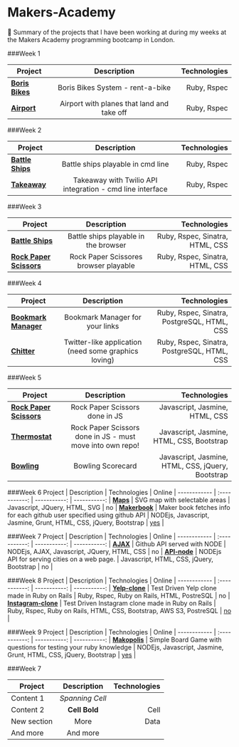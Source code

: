 # Makers-Academy
:stars: Summary of the projects that I have been working at during my weeks at the Makers Academy programming bootcamp in London.

###Week 1

Project | Description | Technologies |
 ------------ | :-----------: | -----------: |
**[Boris Bikes](https://github.com/sandagolcea/boris-bikes)**  |     Boris Bikes System - rent-a-bike     |   Ruby, Rspec |
**[Airport](https://github.com/sandagolcea/airport)** |     Airport with planes that land and take off      |   Ruby, Rspec |


###Week 2

Project | Description | Technologies |
 ------------ | :-----------: | -----------: |
**[Battle Ships](https://github.com/sandagolcea/battle-ships)**  |    Battle ships playable in cmd line      |  Ruby, Rspec |
**[Takeaway](https://github.com/sandagolcea/takeaway)** |     Takeaway with Twilio API integration - cmd line interface     |   Ruby, Rspec |

###Week 3

Project | Description | Technologies |
 ------------ | :-----------: | -----------: |
**[Battle Ships](https://github.com/sandagolcea/battle-ships-web)**  |    Battle ships playable in the browser     | Ruby, Rspec, Sinatra, HTML, CSS |
**[Rock Paper Scissors](https://github.com/sandagolcea/rock-paper-scissors-ruby)** |     Rock Paper Scissores browser playable     |         Ruby, Rspec, Sinatra, HTML, CSS |

###Week 4


Project | Description | Technologies |
 ------------ | :-----------: | -----------: |
**[Bookmark Manager](https://github.com/sandagolcea/book-mark)**  |    Bookmark Manager for your links     | Ruby, Rspec, Sinatra, PostgreSQL, HTML, CSS |
**[Chitter](https://github.com/sandagolcea/chitter)** |     Twitter-like application (need some graphics loving)     |         Ruby, Rspec, Sinatra, PostgreSQL, HTML, CSS |

###Week 5

Project | Description | Technologies |
 ------------ | :-----------: | -----------: |
**[Rock Paper Scissors](https://github.com/sandagolcea/rock-paper-scissors-js)**  |    Rock Paper Scissors done in JS     | Javascript, Jasmine, HTML, CSS |
**[Thermostat](https://github.com/sandagolcea/javascript/tree/master/thermostat)**  |    Rock Paper Scissors done in JS - must move into own repo!    | Javascript, Jasmine, HTML, CSS, Bootstrap |
**[Bowling](https://github.com/sandagolcea/bowling-js)** |     Bowling Scorecard     |         Javascript, Jasmine, HTML, CSS, jQuery, Bootstrap |


###Week 6
Project | Description | Technologies | Online |
 ------------ | :-----------: | -----------: | -----------: |
**[Maps](https://github.com/sandagolcea/maps)**  |    SVG map with selectable areas    | Javascript, JQuery, HTML, SVG | no |
**[Makerbook](https://github.com/sandagolcea/makerbook)** |     Maker book fetches info for each github user specified using github API     |         NODEjs, Javascript, Jasmine, Grunt, HTML, CSS, jQuery, Bootstrap | [yes](http://makerbook.herokuapp.com/user/new) |

###Week 7
Project | Description | Technologies | Online |
 ------------ | :-----------: | -----------: | -----------: |
**[AJAX](https://github.com/sandagolcea/AJAX)**  |    Github API served with NODE    | NODEjs, AJAX, Javascript, JQuery, HTML, CSS  | no |
**[API-node](https://github.com/sandagolcea/API-node)** |     NODEjs API for serving cities on a web page.      |         Javascript, HTML, CSS, jQuery, Bootstrap | no |


###Week 8
Project | Description | Technologies | Online |
 ------------ | :-----------: | -----------: | -----------: |
**[Yelp-clone](https://github.com/sandagolcea/yelp-clone)**  |   Test Driven Yelp clone made in Ruby on Rails    | Ruby, Rspec, Ruby on Rails, HTML, PostreSQL | no |
**[Instagram-clone](https://github.com/sandagolcea/instagram-challenge)** |     Test Driven Instagram clone made in Ruby on Rails     |         Ruby, Rspec, Ruby on Rails, HTML, CSS, Bootstrap, AWS S3, PostreSQL | [no]() |

###Week 9
Project | Description | Technologies | Online |
 ------------ | :-----------: | -----------: | -----------: |
**[Makopolis](https://github.com/sandagolcea/Makopolis)** |     Simple Board Game with questions for testing your ruby knowledge     |         NODEjs, Javascript, Jasmine, Grunt, HTML, CSS, jQuery, Bootstrap | [yes](makopolis.herokuapp.com) |


###Week 7

Project | Description | Technologies |
 ------------ | :-----------: | -----------: |
Content 1      |          *Spanning Cell*        ||
Content  2     |   **Cell Bold**    |         Cell |
New section   |     More      |         Data |
And more      |            And more          |
